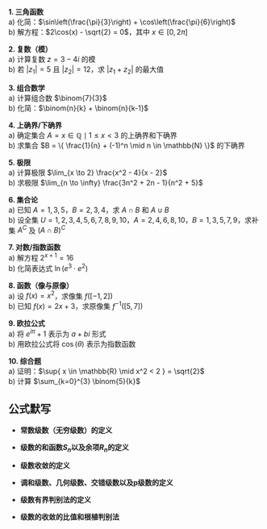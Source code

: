 
**1. 三角函数**  
a) 化简：$\sin\left(\frac{\pi}{3}\right) + \cos\left(\frac{\pi}{6}\right)$  
b) 解方程：$2\cos(x) - \sqrt{2} = 0$，其中 $x \in [0, 2\pi]$

**2. 复数（模）**  
a) 计算复数 $z = 3 - 4i$ 的模  
b) 若 $|z_1| = 5$ 且 $|z_2| = 12$，求 $|z_1 + z_2|$ 的最大值

**3. 组合数学**  
a) 计算组合数 $\binom{7}{3}$  
b) 化简：$\binom{n}{k} + \binom{n}{k-1}$

**4. 上确界/下确界**  
a) 确定集合 $A = { x \in \mathbb{Q} \mid 1 \leq x < 3 }$ 的上确界和下确界  
b) 求集合 $B = \{ \frac{1}{n} + (-1)^n \mid n \in \mathbb{N} \}$ 的下确界

**5. 极限**  
a) 计算极限 $\lim_{x \to 2} \frac{x^2 - 4}{x - 2}$  
b) 求极限 $\lim_{n \to \infty} \frac{3n^2 + 2n - 1}{n^2 + 5}$

**6. 集合论**  
a) 已知 $A = {1, 3, 5}$，$B = {2, 3, 4}$，求 $A \cap B$ 和 $A \cup B$  
b) 设全集 $U = {1, 2, 3, 4, 5, 6, 7, 8, 9, 10}$，$A = {2, 4, 6, 8, 10}$，$B = {1, 3, 5, 7, 9}$，求补集 $A^C$ 及 $(A \cap B)^C$

**7. 对数/指数函数**  
a) 解方程 $2^{x+1} = 16$  
b) 化简表达式 $\ln(e^3 \cdot e^2)$

**8. 函数（像与原像）**  
a) 设 $f(x) = x^2$，求像集 $f([-1, 2])$  
b) 已知 $f(x) = 2x + 3$，求原像集 $f^{-1}([5, 7])$

**9. 欧拉公式**  
a) 将 $e^{i\pi} + 1$ 表示为 $a + bi$ 形式  
b) 用欧拉公式将 $\cos(\theta)$ 表示为指数函数

**10. 综合题**  
a) 证明：$\sup{ x \in \mathbb{R} \mid x^2 < 2 } = \sqrt{2}$  
b) 计算 $\sum_{k=0}^{3} \binom{5}{k}$

## 公式默写

- **常数级数（无穷级数）的定义**

- **级数的和函数$S_n$以及余项$R_n$的定义**

- **级数收敛的定义**

- **调和级数、几何级数、交错级数以及p级数的定义**

- **级数有界判别法的定义**

- **级数的收敛的比值和根植判别法**